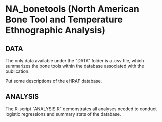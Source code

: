 # NA_bonetools (North American Bone Tool and Temperature Ethnographic Analysis)
## DATA
The only data available under the "DATA" folder is a .csv file, which summarizes the bone tools within the database associated with the publication.

Put some descriptions of the eHRAF database.

## ANALYSIS
The R-script "ANALYSIS.R" demonstrates all analyses needed to conduct logistic regressions and summary stats of the database.
